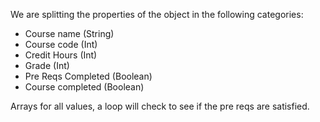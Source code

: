 <p>We are splitting the properties of the object in the following categories:</p>

<ul>
<li>Course name (String)</li>
<li>Course code (Int)</li>
<li>Credit Hours (Int)</li>
<li>Grade (Int)</li>
<li>Pre Reqs Completed (Boolean)</li>
<li>Course completed (Boolean)</li>
</ul>

<p>Arrays for all values, a loop will check to see if the pre reqs are satisfied.</p>
